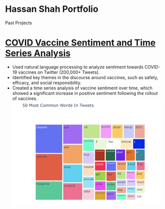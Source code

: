 # Hassan Shah Portfolio
Past Projects

# [COVID Vaccine Sentiment and Time Series Analysis](https://www.kaggle.com/code/hassanhshah/covid-vaccine-sentiment-and-time-series-analysis)
* Used natural language processing to analyze sentiment towards COVID-19 vaccines on Twitter (200,000+ Tweets).
* Identified key themes in the discourse around vaccines, such as safety, efficacy, and social responsibility.
* Created a time series analysis of vaccine sentiment over time, which showed a significant increase in positive sentiment following the rollout of vaccines.
![](https://github.com/hassanhshah/Hassan-Shah-Portfolio/blob/main/images/Common%20Words.png)
